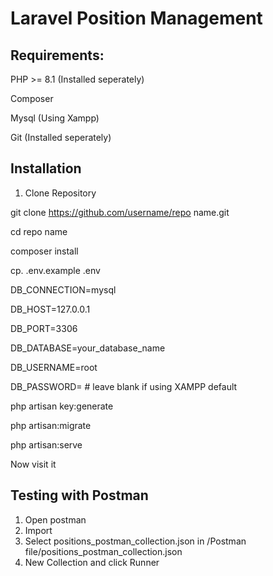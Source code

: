 # Laravel Position Management

## Requirements:

PHP >= 8.1 (Installed seperately)

Composer

Mysql (Using Xampp)

Git (Installed seperately)


## Installation

1. Clone Repository

git clone  https://github.com/username/repo name.git

cd repo name

composer install

cp. .env.example .env

DB_CONNECTION=mysql

DB_HOST=127.0.0.1

DB_PORT=3306

DB_DATABASE=your_database_name

DB_USERNAME=root

DB_PASSWORD=  # leave blank if using XAMPP default

php artisan key:generate

php artisan:migrate

php artisan:serve

Now visit it


## Testing with Postman

1. Open postman
2. Import
3. Select positions_postman_collection.json in /Postman file/positions_postman_collection.json
4. New Collection and click Runner
